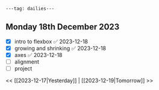 ```
---tag: dailies---
```

## Monday 18th December 2023

- [x] intro to flexbox ✅ 2023-12-18
- [x] growing and shrinking ✅ 2023-12-18
- [x] axes ✅ 2023-12-18
- [ ] alignment
- [ ] project

<< [[2023-12-17|Yesterday]] | [[2023-12-19|Tomorrow]] >>




